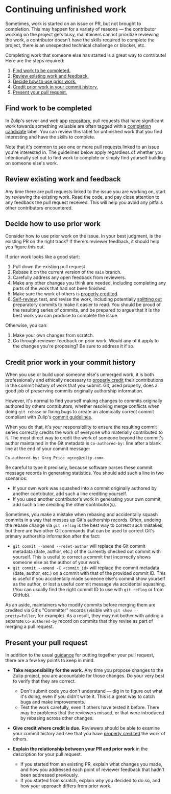 # Continuing unfinished work

Sometimes, work is started on an issue or PR, but not brought to completion.
This may happen for a variety of reasons — the contributor working on the
project gets busy, maintainers cannot prioritize reviewing the work, a
contributor doesn't have the skills required to complete the project, there is
an unexpected technical challenge or blocker, etc.

Completing work that someone else has started is a great way to contribute! Here
are the steps required:

1. [Find work to be completed.](#find-work-to-be-completed)
1. [Review existing work and feedback.](#review-existing-work-and-feedback)
1. [Decide how to use prior work.](#decide-how-to-use-prior-work)
1. [Credit prior work in your commit history.](#credit-prior-work-in-your-commit-history)
1. [Present your pull request.](#present-your-pull-request)

## Find work to be completed

In Zulip's server and web app [repository](https://github.com/zulip/zulip), pull
requests that have significant work towards something valuable are often tagged
with a [completion candidate][completion-candidate] label. You can review
this label for unfinished work that you find interesting and have the skills to
complete.

Note that it's common to see one or more pull requests linked to an issue
you're interested in. The guidelines below apply regardless of whether you
intentionally set out to find work to complete or simply find yourself
building on someone else's work.

## Review existing work and feedback

Any time there are pull requests linked to the issue you are working on, start
by reviewing the existing work. Read the code, and pay close attention to any
feedback the pull request received. This will help you avoid any pitfalls other
contributors encountered.

## Decide how to use prior work

Consider how to use prior work on the issue. In your best judgment, is the
existing PR on the right track? If there's reviewer feedback, it should help you
figure this out.

If prior work looks like a good start:

1. Pull down the existing pull request.
1. Rebase it on the current version of the `main` branch.
1. Carefully address any open feedback from reviewers.
1. Make any other changes you think are needed, including completing any parts
   of the work that had not been finished.
1. Make sure the work of others is [properly credited](#credit-prior-work-in-your-commit-history).
1. [Self-review](../contributing/code-reviewing.md), test, and revise the work,
   including potentially [splitting out](../contributing/commit-discipline.md)
   preparatory commits to make it easier to read. You should be proud of the
   resulting series of commits, and be prepared to argue that it is the best
   work you can produce to complete the issue.

Otherwise, you can:

1. Make your own changes from scratch.
1. Go through reviewer feedback on prior work. Would any of it apply to the
   changes you're proposing? Be sure to address it if so.

## Credit prior work in your commit history

When you use or build upon someone else's unmerged work, it is both
professionally and ethically necessary to [properly
credit][coauthor-git-guide] their contributions in the commit history
of work that you submit. Git, used properly, does a good job of
preserving commits originally authorship information.

However, it's normal to find yourself making changes to commits
originally authored by others contributors, whether resolving merge
conflicts when doing `git rebase` or fixing bugs to create an
atomically correct commit compliant with Zulip's [commit
guidelines](../contributing/commit-discipline.md).

When you do that, it's your responsibility to ensure the resulting
commit series correctly credits the work of everyone who materially
contributed to it. The most direct way to credit the work of someone
beyond the commit's author maintained in the Git metadata is
`Co-authored-by:` line after a blank line at the end of your commit
message:

    Co-authored-by: Greg Price <greg@zulip.com>

Be careful to type it precisely, because software parses these commit
message records in generating statistics. You should add such a line
in two scenarios:

- If your own work was squashed into a commit originally authored by
  another contributor, add such a line crediting yourself.
- If you used another contributor's work in generating your own
  commit, add such a line crediting the other contributor(s).

Sometimes, you make a mistake when rebasing and accidentally squash
commits in a way that messes up Git's authorship records. Often,
undoing the rebase change via `git reflog` is the best way to correct
such mistakes, but there are two other Git commands that can be used
to correct Git's primary authorship information after the fact:

- `git commit --amend --reset-author` will replace the Git commit
  metadata (date, author, etc.) of the currently checked out commit
  with yourself. This is useful to correct a commit that incorrectly
  shows someone else as the author of your work.
- `git commit --amend -C <commit_id>` will replace the commit metadata
  (date, author, etc.) on a commit with that of the provided commit
  ID. This is useful if you accidentally made someone else's commit
  show yourself as the author, or lost a useful commit message via
  accidental squashing. (You can usually find the right commit ID to
  use with `git reflog` or from GitHub).

As an aside, maintainers who modify commits before merging them are
credited via Git's "Committer" records (visible with `git show
--pretty=fuller`, for example). As a result, they may not bother with
adding a separate `Co-authored-by` record on commits that they revise
as part of merging a pull request.

## Present your pull request

In addition to the usual [guidance](../contributing/reviewable-prs.md) for
putting together your pull request, there are a few key points to keep in mind.

- **Take responsibility for the work.** Any time you propose changes to the
  Zulip project, you are accountable for those changes. Do your very best to verify that they are correct.

  - Don't submit code you don't understand — dig in to figure out what it's
    doing, even if you didn't write it. This is a great way to catch bugs and
    make improvements.
  - Test the work carefully, even if others have tested it before. There may be
    problems that the reviewers missed, or that were introduced by rebasing across other changes.

- **Give credit where credit is due.** Reviewers should be able to examine your
  commit history and see that you have [properly credited](#credit-prior-work-in-your-commit-history)
  the work of others.

- **Explain the relationship between your PR and prior work** in the description
  for your pull request.
  - If you started from an existing PR, explain what changes you made, and how
    you addressed each point of reviewer feedback that hadn't been addressed previously.
  - If you started from scratch, explain _why_ you decided to do so, and how
    your approach differs from prior work.

[completion-candidate]: https://github.com/zulip/zulip/pulls?q=is%3Aopen+is%3Apr+label%3A%22completion+candidate%22
[coauthor-git-guide]: https://docs.github.com/en/pull-requests/committing-changes-to-your-project/creating-and-editing-commits/creating-a-commit-with-multiple-authors
